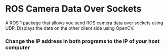 # ROS Camera Data Over Sockets

A ROS 1 package that allows you send ROS camera data over sockets using UDP.
Displays the data on the other client side using OpenCV.

### Change the IP address in both programs to the IP of your host computer

